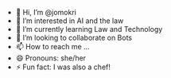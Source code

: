 - 👋 Hi, I’m @jomokri
- 👀 I’m interested in AI and the law
- 🌱 I’m currently learning Law and Technology
- 💞️ I’m looking to collaborate on Bots
- 📫 How to reach me ...
- 😄 Pronouns: she/her
- ⚡ Fun fact: I was also a chef!

<!---
jomokri/jomokri is a ✨ special ✨ repository because its `README.md` (this file) appears on your GitHub profile.
You can click the Preview link to take a look at your changes.
--->
